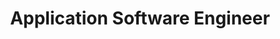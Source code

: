 ---
id: aimee_knight
name: Aimee Knight
title: Application Software Engineer
company: SparkPost
email: aimee.knight@sparkpost.com
twitter: Aimee_Knight
github: AimeeKnight
---